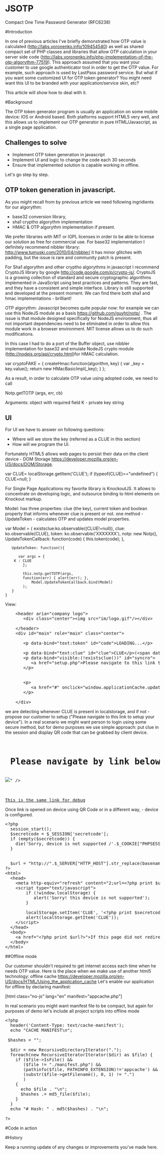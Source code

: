 JSOTP
=====

Compact One Time Password Generator (RFC6238)

#Introduction

In one of previous articles I've briefly demonstrated how OTP value is calculated
(http://labs.voronenko.info/109454540) as well as shared compact set of PHP classes and libraries
that allow OTP calculation in your server side code (http://labs.voronenko.info/php-implementation-of-the-otp-algorythm-77519).
This approach assumed that you want your customer to use google authenticator tool in order to get the OTP value.
For example, such approach is used by LastPass password service. But what if you want some customized UI for OTP token generator?
You might need want this UI to be branded with your application/service skin, etc?

This article will show how to deal with it.

#Background

The OTP token generator program is usually an application on some mobile device: IOS or Android based.
Both platforms support HTML5 very well, and this allows us to implement our OTP generator in pure HTML/Javascript,
as a single page application.

## Challenges to solve
  * Implement OTP token generation in javascript
  * Implement UI and logic to change the code each 30 seconds
  * Ensure that implemented solution is capable working in offline.

Let's go step by step.

## OTP token generation in javascript.
As you might recall from by previous article we need following ingridients for our algorythm:

* base32 conversion library,
* sha1 cryptho algorythm implementation
* HMAC & OTP algorythm implementation if present.

We prefer libraries with MIT or lGPL licenses in order to be able to license our solution as free for commercial use.
For base32 implementation I definitely recommend nibbler library: http://www.tumuski.com/2010/04/nibbler/ it has minor
glitches with padding, but the issue is rare and community patch is present.

For Sha1 algorythm and other cryptho algorythms in javascript I recommend CryptoJS library by google
http://code.google.com/p/crypto-js/. CryptoJS is a growing collection of standard and secure cryptographic algorithms
implemented in JavaScript using best practices and patterns. They are fast, and they have a consistent and simple
interface. Library is still supported and developed at the present moment. We can find there both sha1 and hmac
implementations - brilliant!

OTP algorythm: Javascript becomes quite popular now: for example we can use this NodeJS module as a basis
https://github.com/guyht/notp/ . The issue is that module designed specifically for NodeJS environment, thus
all not important dependencies need to be eliminated in order to allow this module work in a browser environment.
MIT license allows us to do such modifications.

In this case I had to do a port of the Buffer object, use nibbler implementation for base32 and emulate NodeJS crypto
module (http://nodejs.org/api/crypto.html)for HMAC calculation.

var cryptoFAKE = {
   createHmac:function(algorithm, key) {
      var _key = key.value();
      return new HMacBasicImpl(_key);
   }
};


As a result, in order to calculate OTP value using adopted code, we need to call

Notp.getTOTP (args, err, cb)

Arguments: object with required field K - private key string


## UI
For UI we have to answer on following questions:
  * Where will we store the key (referred as a CLUE in this section)
  * How will we program the UI.

Fortunately HTML5 allows web pages to persist their data on the client device -
DOM Storage https://developer.mozilla.org/en-US/docs/DOM/Storage.


 var CLUE= localStorage.getItem('CLUE');
    if (typeof(CLUE)=="undefined") {
       CLUE=null;
    }


For Single Page Applications my favorite library is KnockoutJS. It allows to concentrate on developing logic,
and outsource binding to html elements on Knockout markup.

Model: has three properties: clue (the key), current token and boolean property that informs whenever clue is present or not.
one method - UpdateToken - calculates OTP and updates model properties.

  var Model = {
       existsclue:ko.observable((CLUE!=null)),
       clue:  ko.observable(CLUE),
       token: ko.observable('XXXXXXX'),
       notp: new Notp(),
       UpdateTokenCallback: function(code) {
         this.token(code);
       },

       UpdateToken: function(){

          var args = {
		K : CLUE
        	};

            this.notp.getTOTP(args,
        	function(err) { alert(err); },
                Model.UpdateTokenCallback.bind(Model)
            );
       }
    }


View:
<pre>
    &lt;header aria="company logo"&gt;
       &lt;div class="center"&gt;&lt;img src="im/logo.gif"/&gt;&lt;/div&gt;

    &lt;/header&gt;
    &lt;div id="main" role="main" class="center"&gt;

       &lt;p data-bind="text:token" id="code"&gt;LOADING...&lt;/p&gt;

       &lt;p data-bind="text:clue" id="clue"&gt;CLUE&lt;/p&gt;(&lt;span data-bind="text:existsclue"&gt;&lt;/span&gt;)
       &lt;p data-bind="visible:(!existsclue())" id="syncro"&gt;
          &lt;a href="setup.php"&gt;Please navigate to this link to setup your device!&lt;/a&gt;
       &lt;/p&gt;


       &lt;p&gt;
          &lt;a href="#" onclick="window.applicationCache.update()"&gt;Debug: cache.swapCache()&lt;/a&gt;
       &lt;/p&gt;

    &lt;/div&gt;
</pre>

we are detecting whenever CLUE is present in localstorage, and if not - propose our customer to setup
("Please navigate to this link to setup your device"). In a real scenario we might want person to login using some secure
method, but for demo purposes we use simple approach: put clue in the session and display QR code that can be grabbed
by client device.
<pre>
<?php

require_once(dirname(__FILE__) . DIRECTORY_SEPARATOR .'rfc6238/base32static.php');
session_start();
$secretcode = '12345678901234567890';
$_SESSION['secretcode'] = $secretcode;
;


$url = "http://".$_SERVER["HTTP_HOST"].str_replace(basename($_SERVER["SCRIPT_NAME"]),"",$_SERVER["SCRIPT_NAME"])."setupinitdevice.php?PHPSESSID=".$_COOKIE["PHPSESSID"];


?>
<h1> Please navigate by link below to setup 2 factor auth </h1>
<img src="setupqrcodeimage.php?PHPSESSID=<?php print $_COOKIE["PHPSESSID"]?>" />
<br/>

<a href="<?php print $url?>">This is the same link for debug</a>
</pre>

Once link is opened on device using QR Code or in a different way, - device is configured.
<pre>
&lt;?php
  session_start();
  $secretcode = $_SESSION['secretcode'];
  if (empty($secretcode)) {
    die('Sorry, device is not supported /'.$_COOKIE["PHPSESSID"].'/ while'.session_id(). '  AND #'.$_SESSION['secretcode'].'#');
  }


  $url = "http://".$_SERVER["HTTP_HOST"].str_replace(basename($_SERVER["SCRIPT_NAME"]),"",$_SERVER["SCRIPT_NAME"])."index.html";
?&gt;
&lt;html&gt;
  &lt;head&gt;
    &lt;meta http-equiv="refresh" content="2;url=&lt;?php print $url?&gt;"&gt;
    &lt;script type="text/javascript"&gt;
        if (!window.localStorage) {
           alert('Sorry! this device is not supported');
        }

        localStorage.setItem('CLUE', '&lt;?php print $secretcode?&gt;');
        alert(localStorage.getItem('CLUE'));
    &lt;/script&gt;
  &lt;/head&gt;
  &lt;body&gt;
    &lt;a href="&lt;?php print $url?&gt;"&gt;If this page did not redirect you, press here&lt;/a&gt;
  &lt;/body&gt;
&lt;/html&gt;
</pre>

##Offline mode

Our customer shouldn't required to get internet access each time when he needs OTP value. Here is the place
when we make use of another html5 technology: offline cache  https://developer.mozilla.org/en-US/docs/HTML/Using_the_application_cache
Let's enable our application for offline by declaring manifest:

[html class="no-js" lang="en" manifest="appcache.php"]

In real scenario you might want manifest file to be compact, but again for purposes of demo let's include all project scripts into offline mode
  
<pre>
&lt;?php
  header('Content-Type: text/cache-manifest');
  echo "CACHE MANIFEST\n";

 $hashes = "";

  $dir = new RecursiveDirectoryIterator(".");
  foreach(new RecursiveIteratorIterator($dir) as $file) {
    if ($file-&gt;IsFile() &&
       ($file != "./manifest.php") &&
       (pathinfo($file, PATHINFO_EXTENSION)!='appcache') &&
       (substr($file-&gt;getFilename(), 0, 1) != ".")
       )
    {
      echo $file . "\n";
      $hashes .= md5_file($file);
    }
  }
  echo "# Hash: " . md5($hashes) . "\n";

?&gt;
</pre>


#Code in action


#History

Keep a running update of any changes or improvements you've
made here.